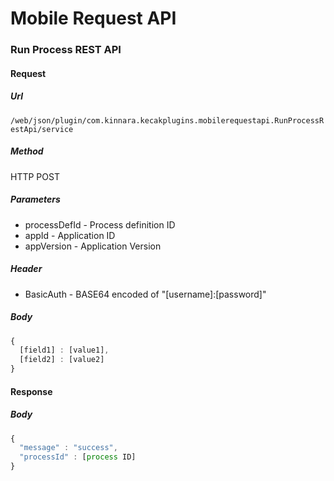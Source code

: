 # Mobile Request API #

### Run Process REST API ###

#### Request ####

##### Url #####

`/web/json/plugin/com.kinnara.kecakplugins.mobilerequestapi.RunProcessRestApi/service`

##### Method #####
HTTP POST

##### Parameters #####
*  processDefId - Process definition ID
*  appId - Application ID
*  appVersion - Application Version

##### Header #####
*  BasicAuth - BASE64 encoded of "[username]:[password]"

##### Body #####
```javascript
{
  [field1] : [value1],
  [field2] : [value2]
}
```

#### Response ####
##### Body #####
```javascript
{
  "message" : "success",
  "processId" : [process ID]
}
```
